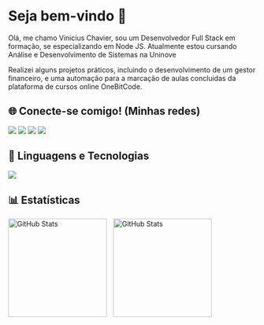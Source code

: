 # Seja bem-vindo 👋

<p>Olá, me chamo Vinicius Chavier, sou um Desenvolvedor Full Stack em formação, se especializando em Node JS. Atualmente estou cursando Análise e Desenvolvimento de Sistemas na Uninove</p>
<p>Realizei alguns projetos práticos, incluindo o desenvolvimento de um gestor financeiro, e uma automação para a marcação de aulas concluidas da plataforma de cursos online OneBitCode.

<h2>🌐 Conecte-se comigo! (Minhas redes)</h2>
<a href="https://www.linkedin.com/in/viniciuschavier" target="_blank"><img src="https://img.shields.io/badge/-LinkedIn-%230077B5?style=for-the-badge&logo=linkedin&logoColor=white"></a>
<a href="https://instagram.com/_viniciuschavier" target="_blank"><img src="https://img.shields.io/badge/-Instagram-%23E4405F?style=for-the-badge&logo=instagram&logoColor=white"></a>
<a href="#" target="_blank"><img src="https://img.shields.io/badge/Website-1962B1?style=for-the-badge&logo=rocket&logoColor=white"></a> 
</a> 
<a href="mailto:viniciuschavier5@gmail.com" target="_blank"><img src="https://img.shields.io/badge/-Gmail-%23333?style=for-the-badge&logo=gmail&logoColor=white"></a> 
</a> 

## 🤖 Linguagens e Tecnologias

<img src="https://skillicons.dev/icons?i=javascript,html,css,git,bootstrap,nodejs,express,typescript,postgresql,postman" />

## 📊 Estatísticas
<p>
  <img 
    align="left" 
    alt="GitHub Stats" 
    height="200" 
    style="padding-right: 10px;" 
    src="https://github-readme-stats.vercel.app/api?username=viniciuschavier&show_icons=true&theme=tokyonight&include_all_commits=true&locale=pt-br" 
  />
  <img 
    align="left" 
    alt="GitHub Stats" 
    height="200" 
    src="https://github-readme-stats.vercel.app/api/top-langs/?username=viniciuschavier&theme=tokyonight&layout=compact&custom_title=Tecnologias&langs_count=9" 
  />
</p>
